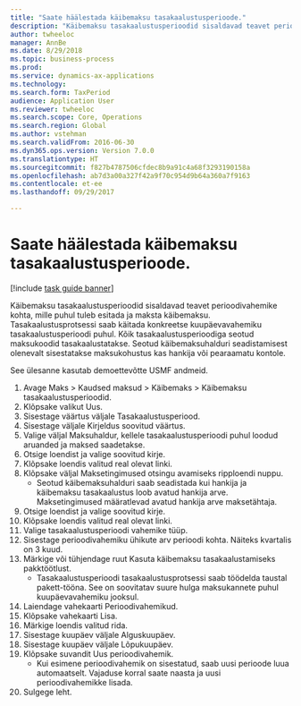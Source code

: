 ```yaml
--- 
title: "Saate häälestada käibemaksu tasakaalustusperioode."
description: "Käibemaksu tasakaalustusperioodid sisaldavad teavet perioodivahemike kohta, mille puhul tuleb esitada ja maksta käibemaksu."
author: twheeloc
manager: AnnBe
ms.date: 8/29/2018
ms.topic: business-process
ms.prod: 
ms.service: dynamics-ax-applications
ms.technology: 
ms.search.form: TaxPeriod
audience: Application User
ms.reviewer: twheeloc
ms.search.scope: Core, Operations
ms.search.region: Global
ms.author: vstehman
ms.search.validFrom: 2016-06-30
ms.dyn365.ops.version: Version 7.0.0
ms.translationtype: HT
ms.sourcegitcommit: f827b4787506cfdec8b9a91c4a68f3293190158a
ms.openlocfilehash: ab7d3a00a327f42a9f70c954d9b64a360a7f9163
ms.contentlocale: et-ee
ms.lasthandoff: 09/29/2017

---
```

# <a name="set-up-sales-tax-settlement-periods"></a>Saate häälestada käibemaksu tasakaalustusperioode.

[!include [task guide banner](../../includes/task-guide-banner.md)]

Käibemaksu tasakaalustusperioodid sisaldavad teavet perioodivahemike kohta, mille puhul tuleb esitada ja maksta käibemaksu. Tasakaalustusprotsessi saab käitada konkreetse kuupäevavahemiku tasakaalustusperioodi puhul. Kõik tasakaalustusperioodiga seotud maksukoodid tasakaalustatakse. Seotud käibemaksuhalduri seadistamisest olenevalt sisestatakse maksukohustus kas hankija või pearaamatu kontole.



See ülesanne kasutab demoettevõtte USMF andmeid.



1. Avage Maks > Kaudsed maksud > Käibemaks > Käibemaksu tasakaalustusperioodid.
2. Klõpsake valikut Uus.
3. Sisestage väärtus väljale Tasakaalustusperiood.
4. Sisestage väljale Kirjeldus soovitud väärtus.
5. Valige väljal Maksuhaldur, kellele tasakaalustusperioodi puhul loodud aruanded ja maksed saadetakse.
6. Otsige loendist ja valige soovitud kirje.
7. Klõpsake loendis valitud real olevat linki.
8. Klõpsake väljal Maksetingimused otsingu avamiseks ripploendi nuppu.
    * Seotud käibemaksuhalduri saab seadistada kui hankija ja käibemaksu tasakaalustus loob avatud hankija arve. Maksetingimused määratlevad avatud hankija arve maksetähtaja.  
9. Otsige loendist ja valige soovitud kirje.
10. Klõpsake loendis valitud real olevat linki.
11. Valige tasakaalustusperioodi vahemike tüüp.
12. Sisestage perioodivahemiku ühikute arv perioodi kohta. Näiteks kvartalis on 3 kuud.
13. Märkige või tühjendage ruut Kasuta käibemaksu tasakaalustamiseks pakktöötlust.
    * Tasakaalustusperioodi tasakaalustusprotsessi saab töödelda taustal pakett-tööna. See on soovitatav suure hulga maksukannete puhul kuupäevavahemiku jooksul.  
14. Laiendage vahekaarti Perioodivahemikud.
15. Klõpsake vahekaarti Lisa.
16. Märkige loendis valitud rida.
17. Sisestage kuupäev väljale Alguskuupäev.
18. Sisestage kuupäev väljale Lõpukuupäev.
19. Klõpsake suvandit Uus perioodivahemik.
    * Kui esimene perioodivahemik on sisestatud, saab uusi perioode luua automaatselt. Vajaduse korral saate naasta ja uusi perioodivahemikke lisada.  
20. Sulgege leht.


